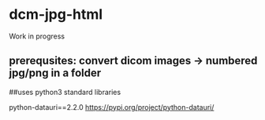 # dcm-jpg-html
Work in progress

## prerequsites: convert dicom images -> numbered jpg/png in a folder



##uses python3 standard libraries

 python-datauri==2.2.0  https://pypi.org/project/python-datauri/
